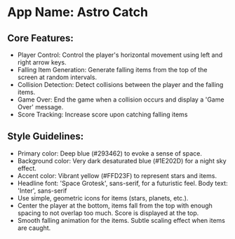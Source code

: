 # **App Name**: Astro Catch

## Core Features:

- Player Control: Control the player's horizontal movement using left and right arrow keys.
- Falling Item Generation: Generate falling items from the top of the screen at random intervals.
- Collision Detection: Detect collisions between the player and the falling items.
- Game Over: End the game when a collision occurs and display a 'Game Over' message.
- Score Tracking: Increase score upon catching falling items

## Style Guidelines:

- Primary color: Deep blue (#293462) to evoke a sense of space.
- Background color: Very dark desaturated blue (#1E202D) for a night sky effect.
- Accent color: Vibrant yellow (#FFD23F) to represent stars and items.
- Headline font: 'Space Grotesk', sans-serif, for a futuristic feel. Body text: 'Inter', sans-serif
- Use simple, geometric icons for items (stars, planets, etc.).
- Center the player at the bottom, items fall from the top with enough spacing to not overlap too much. Score is displayed at the top.
- Smooth falling animation for the items. Subtle scaling effect when items are caught.